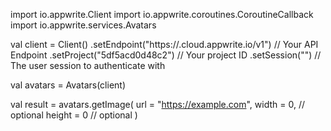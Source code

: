 import io.appwrite.Client
import io.appwrite.coroutines.CoroutineCallback
import io.appwrite.services.Avatars

val client = Client()
    .setEndpoint("https://<REGION>.cloud.appwrite.io/v1") // Your API Endpoint
    .setProject("5df5acd0d48c2") // Your project ID
    .setSession("") // The user session to authenticate with

val avatars = Avatars(client)

val result = avatars.getImage(
    url = "https://example.com",
    width = 0, // optional
    height = 0 // optional
)
